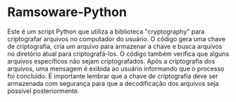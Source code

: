 # Ramsoware-Python
Este é um script Python que utiliza a biblioteca "cryptography" para criptografar arquivos no computador do usuário. O código gera uma chave de criptografia, cria um arquivo para armazenar a chave e busca arquivos no diretório atual para criptografá-los. O código também verifica que alguns arquivos específicos não sejam criptografados. Após a criptografia dos arquivos, uma mensagem é exibida ao usuário informando que o processo foi concluído. É importante lembrar que a chave de criptografia deve ser armazenada com segurança para que a decodificação dos arquivos seja possível posteriormente.

